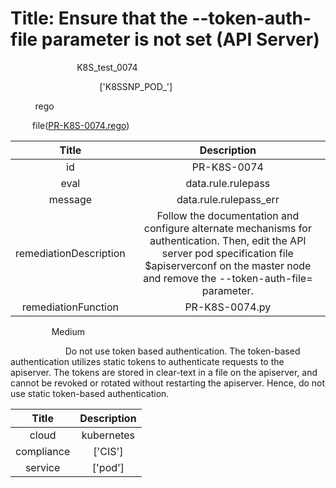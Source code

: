 



# Title:  Ensure that the --token-auth-file parameter is not set (API Server) 


***<font color="white">Master Test Id:</font>*** K8S_test_0074

***<font color="white">Master Snapshot Id:</font>*** ['K8SSNP_POD_']

***<font color="white">type:</font>*** rego

***<font color="white">rule:</font>*** file([PR-K8S-0074.rego])  
  
  
  
  

|Title|Description|
| :---: | :---: |
|id|PR-K8S-0074|
|eval|data.rule.rulepass|
|message|data.rule.rulepass_err|
|remediationDescription|Follow the documentation and configure alternate mechanisms for authentication. Then, edit the API server pod specification file $apiserverconf on the master node and remove the --token-auth-file= parameter. |
|remediationFunction|PR-K8S-0074.py|


***<font color="white">Severity:</font>*** Medium

***<font color="white">Description:</font>***  Do not use token based authentication. The token-based authentication utilizes static tokens to authenticate requests to the apiserver. The tokens are stored in clear-text in a file on the apiserver, and cannot be revoked or rotated without restarting the apiserver. Hence, do not use static token-based authentication.   
  
  

|Title|Description|
| :---: | :---: |
|cloud|kubernetes|
|compliance|['CIS']|
|service|['pod']|



[PR-K8S-0074.rego]: https://github.com/prancer-io/prancer-compliance-test/tree/master/kubernetes/cloud/PR-K8S-0074.rego
